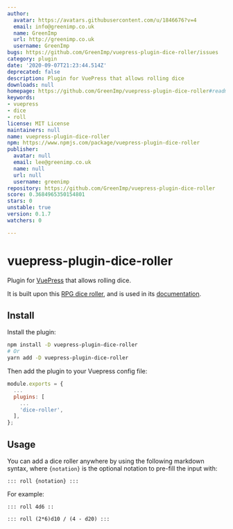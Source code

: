 ```yaml
---
author:
  avatar: https://avatars.githubusercontent.com/u/1846676?v=4
  email: info@greenimp.co.uk
  name: GreenImp
  url: http://greenimp.co.uk
  username: GreenImp
bugs: https://github.com/GreenImp/vuepress-plugin-dice-roller/issues
category: plugin
date: '2020-09-07T21:23:44.514Z'
deprecated: false
description: Plugin for VuePress that allows rolling dice
downloads: null
homepage: https://github.com/GreenImp/vuepress-plugin-dice-roller#readme
keywords:
- vuepress
- dice
- roll
license: MIT License
maintainers: null
name: vuepress-plugin-dice-roller
npm: https://www.npmjs.com/package/vuepress-plugin-dice-roller
publisher:
  avatar: null
  email: lee@greenimp.co.uk
  name: null
  url: null
  username: greenimp
repository: https://github.com/GreenImp/vuepress-plugin-dice-roller
score: 0.3684965350154801
stars: 0
unstable: true
version: 0.1.7
watchers: 0

---
```


# vuepress-plugin-dice-roller

Plugin for [VuePress](https://vuepress.vuejs.org/) that allows rolling dice.

It is built upon this [RPG dice roller](https://github.com/GreenImp/rpg-dice-roller), and is used in its [documentation](https://greenimp.github.io/rpg-dice-roller).


## Install

Install the plugin:

```bash
npm install -D vuepress-plugin-dice-roller
# Or
yarn add -D vuepress-plugin-dice-roller
```

Then add the plugin to your Vuepress config file:

```javascript
module.exports = {
  ...
  plugins: [
    ...
    'dice-roller',
  ],
};
```


## Usage

You can add a dice roller anywhere by using the following markdown syntax, where `{notation}` is the optional notation to pre-fill the input with:

```
::: roll {notation} :::
```

For example:

```
::: roll 4d6 ::
```

```
::: roll (2*6)d10 / (4 - d20) :::
```
